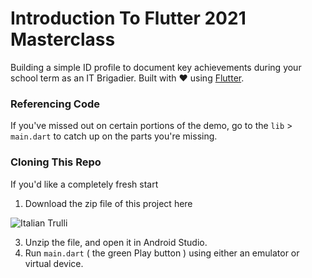 # Introduction To Flutter 2021 Masterclass

Building a simple ID profile to document key achievements during your school term as an IT Brigadier. Built with ❤️ using [Flutter](https://flutter.dev/). 

### Referencing Code 

If you've missed out on certain portions of the demo, go to the `lib` > `main.dart` to catch up on the parts you're missing. 

### Cloning This Repo 

If you'd like a completely fresh start 

1. Download the zip file of this project here

<img src="https://user-images.githubusercontent.com/33112835/115140186-872f5080-a068-11eb-9ef3-29c2f2f1c8f4.png" alt="Italian Trulli">

3. Unzip the file, and open it in Android Studio. 
4. Run `main.dart` ( the green Play button ) using either an emulator or virtual device. 
